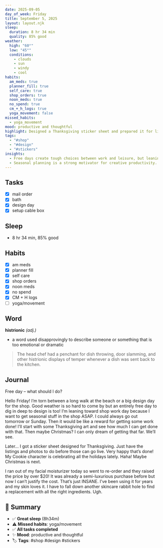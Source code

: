 ```yaml
---
date: 2025-09-05
day_of_week: Friday
title: September 5, 2025
layout: layout.njk
sleep:
  duration: 8 hr 34 min
  quality: 85% good
weather:
  high: "60°"
  low: "45°"
  conditions:
    - clouds
    - sun
    - windy
    - cool
habits:
  am_meds: true
  planner_fill: true
  self_care: true
  shop_orders: true
  noon_meds: true
  no_spend: true
  cm_+_h_logs: true
  yoga_movement: false
missed_habits:
  - yoga_movement
mood: productive and thoughtful
highlight: Designed a Thanksgiving sticker sheet and prepared it for listing.
tags:
  - "#shop"
  - "#design"
  - "#stickers"
insights:
  - Free days create tough choices between work and leisure, but leaning toward shop progress paid off.
  - Seasonal planning is a strong motivator for creative productivity.
---
```


## Tasks
- [x] mail order  
- [x] bath  
- [x] design day  
- [x] setup cable box  

## Sleep
- 8 hr 34 min, 85% good

## Habits
- [x] am meds  
- [x] planner fill  
- [x] self care  
- [x] shop orders  
- [x] noon meds  
- [x] no spend  
- [x] CM + H logs  
- [ ] yoga/movement  

## Word
**histrionic** *(adj.)*  
- a word used disapprovingly to describe someone or something that is too emotional or dramatic  
> The head chef had a penchant for dish throwing, door slamming, and other histrionic displays of temper whenever a dish was sent back to the kitchen.

## Journal
Free day – what should I do?  

Hello Friday! I’m torn between a long walk at the beach or a big design day for the shop. Good weather is so hard to come by but an entirely free day to dig in deep to design is  too! I’m leaning toward shop work day because I want to get seasonal stuff in the shop ASAP. I could always go out tomorrow or Sunday. Then it would be like a reward for getting some work done! I’ll start with some Thanksgiving art and see how much I can get done with that. Then maybe Christmas? I can only dream of getting that far. We’ll see.  

Later… I got a sticker sheet designed for Thanksgiving. Just have the listings and photos to do before those can go live. Very happy that’s done! My Cookie character is celebrating all the holidays lately. Haha! Maybe Christmas is next.  

I ran out of my facial moisturizer today so went to re-order and they raised the price by over $20! It was already a semi-luxurious purchase before but now I can’t justify the cost. That’s just INSANE. I’ve been using it for years and my skin loves it. I have to fall down another skincare rabbit hole to find a replacement with all the right ingredients. Ugh.  

## 📌 Summary
- ✅ **Great sleep** (8h34m)  
- ⚠️ **Missed habits**: yoga/movement  
- ✅ **All tasks completed**  
- ✨ **Mood**: productive and thoughtful  
- 🏷️ **Tags**: #shop #design #stickers